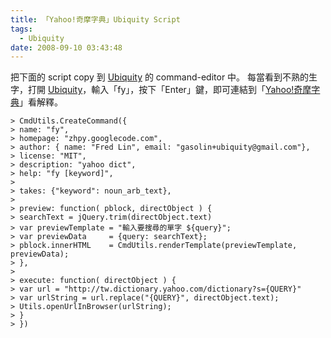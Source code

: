 ```yaml
---
title: 「Yahoo!奇摩字典」Ubiquity Script
tags:
  - Ubiquity
date: 2008-09-10 03:43:48
---
```


把下面的 script copy 到 [Ubiquity](http://labs.mozilla.com/2008/08/introducing-ubiquity/) 的 command-editor 中。
每當看到不熟的生字，打開 [Ubiquity](http://labs.mozilla.com/2008/08/introducing-ubiquity/)，輸入「fy」，按下「Enter」鍵，即可連結到「[Yahoo!奇摩字典](http://tw.dictionary.yahoo.com/)」看解釋。

```
> CmdUtils.CreateCommand({
> name: "fy",
> homepage: "zhpy.googlecode.com",
> author: { name: "Fred Lin", email: "gasolin+ubiquity@gmail.com"},
> license: "MIT",
> description: "yahoo dict",
> help: "fy [keyword]",
> 
> takes: {"keyword": noun_arb_text},
> 
> preview: function( pblock, directObject ) {
> searchText = jQuery.trim(directObject.text)
> var previewTemplate = "輸入要搜尋的單字 ${query}";
> var previewData     = {query: searchText};
> pblock.innerHTML    = CmdUtils.renderTemplate(previewTemplate, previewData);
> },
> 
> execute: function( directObject ) {
> var url = "http://tw.dictionary.yahoo.com/dictionary?s={QUERY}"
> var urlString = url.replace("{QUERY}", directObject.text);
> Utils.openUrlInBrowser(urlString);
> }
> })
```
